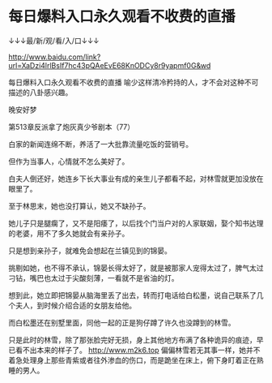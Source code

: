 # 每日爆料入口永久观看不收费的直播

↓↓↓最/新/观/看/入/口↓↓↓

http://www.baidu.com/link?url=XaDzi4lrlBsIf7hc43pQAeEvE68KnODCy8r9yapmf0G&wd

每日爆料入口永久观看不收费的直播
喻少这样清冷矜持的人，才不会对这种不可描述的八卦感兴趣。

晚安好梦

第513章反派拿了炮灰真少爷剧本（77）

白家的新闻连绵不断，养活了一大批靠流量吃饭的营销号。

但作为当事人，心情就不怎么美好了。

白夫人倒还好，她连乡下长大事业有成的亲生儿子都看不起，对林雪就更加没放在眼里了。

至于林思末，她也没打算认，她又不缺孙子。

她儿子只是腿瘸了，又不是阳痿了，以后找个门当户对的人家联姻，娶个知书达理的老婆，用不了多久她就会有亲孙子。

只是想到亲孙子，就难免会想起在兰镇见到的锦晏。

挑剔如她，也不得不承认，锦晏长得太好了，就是被那家人宠得太过了，脾气太过刁钻，嘴巴也太过于尖酸刻薄，一看就不是省油的灯。

想到此，她立即把锦晏从脑海里丢了出去，转而打电话给白松墨，说自己联系了几个夫人，到时候介绍合适的女朋友给他。

而白松墨还在别墅里面，同他一起的正是狗仔蹲了许久也没蹲到的林雪。

只是此时的林雪，除了那张脸完好无损，身上其他地方布满了各种诡异的痕迹，早已看不出本来的样子了。
http://www.m2k6.top
偏偏林雪若无其事一样，她并不着急处理身上那些青紫或者往外渗血的伤口，而是跪坐在床上，俯下身盯着正在熟睡的男人。
